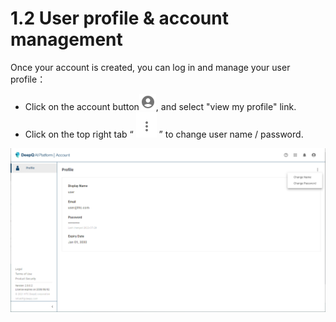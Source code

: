 # 1.2 User profile & account management

Once your account is created, you can log in and manage your user profile：

* Click on the account button![](../.gitbook/assets/con-icon-1.png), and select "view my profile" link.
* Click on the top right tab “ ![](../.gitbook/assets/con-icon-22.png) ” to change user name / password.

![](../.gitbook/assets/Deeploy-con-1-2-0.png)

